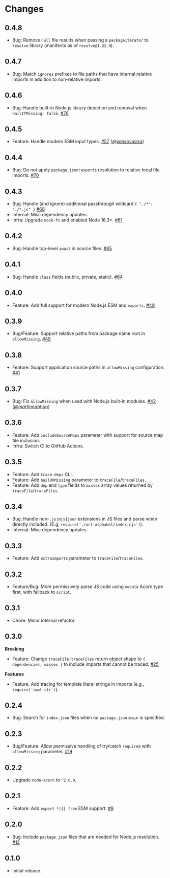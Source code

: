 Changes
=======

## 0.4.8

* Bug: Remove `null` file results when passing a `packageIterator` to `resolve` library (manifests as of `resolve@1.22.0`).

## 0.4.7

* Bug: Match `ignores` prefixes to file paths that have internal relative imports in addition to non-relative imports.

## 0.4.6

* Bug: Handle built-in Node.js library detection and removal when `bailIfMissing: false`.
  [#76](https://github.com/FormidableLabs/trace-deps/pull/76)

## 0.4.5

* Feature: Handle modern ESM input types.
  [#57](https://github.com/FormidableLabs/trace-deps/issues/57) (*[@yankovalera][]*)

## 0.4.4

* Bug: Do not apply `package.json:exports` resolution to relative local file imports.
  [#70](https://github.com/FormidableLabs/trace-deps/issues/70)

## 0.4.3

* Bug: Handle (and ignore) additional passthrough wildcard `{ "./*": "./*.js" }`
  [#68](https://github.com/FormidableLabs/trace-deps/issues/68)
* Internal: Misc dependency updates.
* Infra: Upgrade `mock-fs` and enabled Node 16.3+.
  [#61](https://github.com/FormidableLabs/trace-deps/issues/61)

## 0.4.2

* Bug: Handle top-level `await` in source files.
  [#65](https://github.com/FormidableLabs/trace-deps/pull/65)

## 0.4.1

* Bug: Handle `class` fields (public, private, static).
  [#64](https://github.com/FormidableLabs/trace-deps/issues/64)

## 0.4.0

* Feature: Add full support for modern Node.js ESM and `exports`.
  [#49](https://github.com/FormidableLabs/trace-deps/issues/51)

## 0.3.9

* Bug/Feature: Support relative paths from package name root in `allowMissing`.
  [#49](https://github.com/FormidableLabs/trace-deps/issues/49)

## 0.3.8

* Feature: Support application source paths in `allowMissing` configuration.
  [#41](https://github.com/FormidableLabs/trace-deps/issues/41)

## 0.3.7

* Bug: Fix `allowMissing` when used with Node.js built-in modules.
  [#42](https://github.com/FormidableLabs/trace-deps/issues/42) (*[@martinnabhan][]*)

## 0.3.6

* Feature: Add `includeSourceMaps` parameter with support for source map file inclusion.
* Infra: Switch CI to GitHub Actions.

## 0.3.5

* Feature: Add `trace-deps` CLI.
* Feature: Add `bailOnMissing` parameter to `traceFile`/`traceFiles`.
* Feature: Add `dep` and `type` fields to `misses` array values returned by `traceFile`/`traceFiles`.

## 0.3.4

* Bug: Handle non-`.js|mjs|json` extensions in JS files and parse when directly included. (E.g, `require('./url-alphabet/index.cjs')`).
* Internal: Misc dependency updates.

## 0.3.3

* Feature: Add `extraImports` parameter to `traceFile`/`traceFiles`.

## 0.3.2

* Feature/Bug: More permissively parse JS code using `module` Acorn type first, with fallback to `script`.

## 0.3.1

* Chore: Minor internal refactor.

## 0.3.0

**Breaking**

* Feature: Change `traceFile|traceFiles` return object shape to `{ dependencies, misses }` to include imports that cannot be traced.
  [#25](https://github.com/FormidableLabs/trace-deps/issues/25)

**Features**

* Feature: Add tracing for template literal strings in imports (e.g., ``require(`tmpl-str`)``).

## 0.2.4

* Bug: Search for `index.json` files when no `package.json:main` is specified.

## 0.2.3

* Bug/Feature: Allow permissive handling of try/catch `require`s with `allowMissing` parameter.
  [#19](https://github.com/FormidableLabs/trace-deps/issues/19)

## 0.2.2

* Upgrade `node-acorn` to `^2.0.0`.

## 0.2.1

* Feature: Add `export *|{} from` ESM support.
  [#9](https://github.com/FormidableLabs/trace-deps/issues/9)

## 0.2.0

* Bug: Include `package.json` files that are needed for Node.js resolution.
  [#12](https://github.com/FormidableLabs/trace-deps/issues/12)

## 0.1.0

* Initial release.

[@martinnabhan]: https://github.com/martinnabhan
[@yankovalera]: https://github.com/yankovalera
